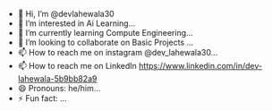- 👋 Hi, I’m @devlahewala30
- 👀 I’m interested in Ai Learning...
- 🌱 I’m currently learning Compute Engineering...
- 💞️ I’m looking to collaborate on Basic Projects ...
- 📫 How to reach me on instagram @dev_lahewala30...
- 📫 How to reach me on LinkedIn      https://www.linkedin.com/in/dev-lahewala-5b9bb82a9
- 😄 Pronouns: he/him...
- ⚡ Fun fact: ...

<!---
devlahewala30/devlahewala30 is a ✨ special ✨ repository because its `README.md` (this file) appears on your GitHub profile.
You can click the Preview link to take a look at your changes.
--->
